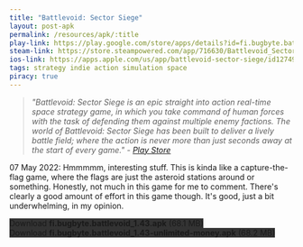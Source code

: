```yaml
---
title: "Battlevoid: Sector Siege"
layout: post-apk
permalink: /resources/apk/:title
play-link: https://play.google.com/store/apps/details?id=fi.bugbyte.battlevoid
steam-link: https://store.steampowered.com/app/716630/Battlevoid_Sector_Siege/
ios-link: https://apps.apple.com/us/app/battlevoid-sector-siege/id1274947855
tags: strategy indie action simulation space
piracy: true
---
```


> _"Battlevoid: Sector Siege is an epic straight into action real-time space strategy game, in which you take command of human forces with the task of defending them against multiple enemy factions. The world of Battlevoid: Sector Siege has been built to deliver a lively battle field; where the action is never more than just seconds away at the start of every game." - <a href="https://play.google.com/store/apps/details?id=fi.bugbyte.battlevoid" target="_blank">Play Store</a>_

<span class="timestamp">07 May 2022:</span> Hmmmmm, interesting stuff. This is kinda like a capture-the-flag game, where the flags are just the asteroid stations around or something. Honestly, not much in this game for me to comment. There's clearly a good amount of effort in this game though. It's good, just a bit underwhelming, in my opinion.

<div class="text-center">
    <a class="btn btn-dark btn-block w-100" onclick='apk("fi.bugbyte.battlevoid_1.43.apk")' style="text-decoration: none; background-color: #333;"> Download <b>fi.bugbyte.battlevoid_1.43.apk</b> (68.1 MB)</a><br>
    <a class="btn btn-dark btn-block w-100" onclick='apk("fi.bugbyte.battlevoid_1.43-unlimited-money.apk")' style="text-decoration: none; background-color: #333;"> Download <b>fi.bugbyte.battlevoid_1.43-unlimited-money.apk</b> (68.2 MB)</a>
</div>
